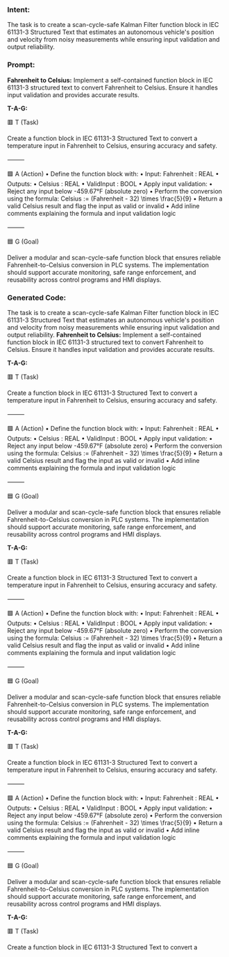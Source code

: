 ### Intent:
The task is to create a scan-cycle-safe Kalman Filter function block in IEC 61131-3 Structured Text that estimates an autonomous vehicle's position and velocity from noisy measurements while ensuring input validation and output reliability.

### Prompt:
**Fahrenheit to Celsius:**
Implement a self-contained function block in IEC 61131-3 structured text to convert Fahrenheit to Celsius. Ensure it handles input validation and provides accurate results.

**T-A-G:**

🟥 T (Task)

Create a function block in IEC 61131-3 Structured Text to convert a temperature input in Fahrenheit to Celsius, ensuring accuracy and safety.

⸻

🟩 A (Action)
	•	Define the function block with:
	•	Input: Fahrenheit : REAL
	•	Outputs:
	•	Celsius : REAL
	•	ValidInput : BOOL
	•	Apply input validation:
	•	Reject any input below -459.67°F (absolute zero)
	•	Perform the conversion using the formula:
Celsius := (Fahrenheit - 32) \times \frac{5}{9}
	•	Return a valid Celsius result and flag the input as valid or invalid
	•	Add inline comments explaining the formula and input validation logic

⸻

🟦 G (Goal)

Deliver a modular and scan-cycle-safe function block that ensures reliable Fahrenheit-to-Celsius conversion in PLC systems. The implementation should support accurate monitoring, safe range enforcement, and reusability across control programs and HMI displays.

### Generated Code:
The task is to create a scan-cycle-safe Kalman Filter function block in IEC 61131-3 Structured Text that estimates an autonomous vehicle's position and velocity from noisy measurements while ensuring input validation and output reliability.
**Fahrenheit to Celsius:**
Implement a self-contained function block in IEC 61131-3 structured text to convert Fahrenheit to Celsius. Ensure it handles input validation and provides accurate results.

**T-A-G:**

🟥 T (Task)

Create a function block in IEC 61131-3 Structured Text to convert a temperature input in Fahrenheit to Celsius, ensuring accuracy and safety.

⸻

🟩 A (Action)
	•	Define the function block with:
	•	Input: Fahrenheit : REAL
	•	Outputs:
	•	Celsius : REAL
	•	ValidInput : BOOL
	•	Apply input validation:
	•	Reject any input below -459.67°F (absolute zero)
	•	Perform the conversion using the formula:
Celsius := (Fahrenheit - 32) \times \frac{5}{9}
	•	Return a valid Celsius result and flag the input as valid or invalid
	•	Add inline comments explaining the formula and input validation logic

⸻

🟦 G (Goal)

Deliver a modular and scan-cycle-safe function block that ensures reliable Fahrenheit-to-Celsius conversion in PLC systems. The implementation should support accurate monitoring, safe range enforcement, and reusability across control programs and HMI displays.

**T-A-G:**

🟥 T (Task)

Create a function block in IEC 61131-3 Structured Text to convert a temperature input in Fahrenheit to Celsius, ensuring accuracy and safety.

⸻

🟩 A (Action)
	•	Define the function block with:
	•	Input: Fahrenheit : REAL
	•	Outputs:
	•	Celsius : REAL
	•	ValidInput : BOOL
	•	Apply input validation:
	•	Reject any input below -459.67°F (absolute zero)
	•	Perform the conversion using the formula:
Celsius := (Fahrenheit - 32) \times \frac{5}{9}
	•	Return a valid Celsius result and flag the input as valid or invalid
	•	Add inline comments explaining the formula and input validation logic

⸻

🟦 G (Goal)

Deliver a modular and scan-cycle-safe function block that ensures reliable Fahrenheit-to-Celsius conversion in PLC systems. The implementation should support accurate monitoring, safe range enforcement, and reusability across control programs and HMI displays.

**T-A-G:**

🟥 T (Task)

Create a function block in IEC 61131-3 Structured Text to convert a temperature input in Fahrenheit to Celsius, ensuring accuracy and safety.

⸻

🟩 A (Action)
	•	Define the function block with:
	•	Input: Fahrenheit : REAL
	•	Outputs:
	•	Celsius : REAL
	•	ValidInput : BOOL
	•	Apply input validation:
	•	Reject any input below -459.67°F (absolute zero)
	•	Perform the conversion using the formula:
Celsius := (Fahrenheit - 32) \times \frac{5}{9}
	•	Return a valid Celsius result and flag the input as valid or invalid
	•	Add inline comments explaining the formula and input validation logic

⸻

🟦 G (Goal)

Deliver a modular and scan-cycle-safe function block that ensures reliable Fahrenheit-to-Celsius conversion in PLC systems. The implementation should support accurate monitoring, safe range enforcement, and reusability across control programs and HMI displays.

**T-A-G:**

🟥 T (Task)

Create a function block in IEC 61131-3 Structured Text to convert a
